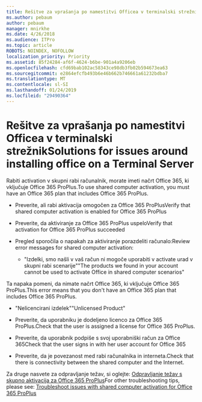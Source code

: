 ```yaml
---
title: Rešitve za vprašanja po namestitvi Officea v terminalski strežnik
ms.author: pebaum
author: pebaum
manager: mnirkhe
ms.date: 4/26/2018
ms.audience: ITPro
ms.topic: article
ROBOTS: NOINDEX, NOFOLLOW
localization_priority: Priority
ms.assetid: 85f24284-af6f-4624-b6be-901a4a9206eb
ms.openlocfilehash: cfd69bab102ac58343ce98db3fb02b594673ea63
ms.sourcegitcommit: e2864efcfb493b6e46b662b746661a61232bdba7
ms.translationtype: MT
ms.contentlocale: sl-SI
ms.lasthandoff: 01/24/2019
ms.locfileid: "29490364"
---
```

# <a name="solutions-for-issues-around-installing-office-on-a-terminal-server"></a><span data-ttu-id="dbd26-102">Rešitve za vprašanja po namestitvi Officea v terminalski strežnik</span><span class="sxs-lookup"><span data-stu-id="dbd26-102">Solutions for issues around installing office on a Terminal Server</span></span>

<span data-ttu-id="dbd26-103">Rabiti activation v skupni rabi računalnik, morate imeti načrt Office 365, ki vključuje Office 365 ProPlus.</span><span class="sxs-lookup"><span data-stu-id="dbd26-103">To use shared computer activation, you must have an Office 365 plan that includes Office 365 ProPlus.</span></span>
  
- <span data-ttu-id="dbd26-104">Preverite, ali rabi aktivacija omogočen za Office 365 ProPlus</span><span class="sxs-lookup"><span data-stu-id="dbd26-104">Verify that shared computer activation is enabled for Office 365 ProPlus</span></span>
    
- <span data-ttu-id="dbd26-105">Preverite, da aktiviranje za Office 365 ProPlus uspelo</span><span class="sxs-lookup"><span data-stu-id="dbd26-105">Verify that activation for Office 365 ProPlus succeeded</span></span>
    
- <span data-ttu-id="dbd26-106">Pregled sporočila o napakah za aktiviranje porazdeliti računalo:</span><span class="sxs-lookup"><span data-stu-id="dbd26-106">Review error messages for shared computer activation:</span></span>
    
  - <span data-ttu-id="dbd26-107">"Izdelki, smo našli v vaš račun ni mogoče uporabiti v activate urad v skupni rabi scenarije"</span><span class="sxs-lookup"><span data-stu-id="dbd26-107">"The products we found in your account cannot be used to activate Office in shared computer scenarios"</span></span>
  
<span data-ttu-id="dbd26-108">Ta napaka pomeni, da nimate načrt Office 365, ki vključuje Office 365 ProPlus.</span><span class="sxs-lookup"><span data-stu-id="dbd26-108">This error means that you don't have an Office 365 plan that includes Office 365 ProPlus.</span></span>
    
  - <span data-ttu-id="dbd26-109">"Nelicencirani izdelek"</span><span class="sxs-lookup"><span data-stu-id="dbd26-109">"Unlicensed Product"</span></span>
    
  - <span data-ttu-id="dbd26-110">Preverite, da uporabniku je dodeljeno licenco za Office 365 ProPlus.</span><span class="sxs-lookup"><span data-stu-id="dbd26-110">Check that the user is assigned a license for Office 365 ProPlus.</span></span>
    
  - <span data-ttu-id="dbd26-111">Preverite, da uporabnik podpiše s svoj uporabniški račun za Office 365</span><span class="sxs-lookup"><span data-stu-id="dbd26-111">Check that the user signs in with her user account for Office 365</span></span>
    
  - <span data-ttu-id="dbd26-112">Preverite, da je povezanost med rabi računalnika in interneta.</span><span class="sxs-lookup"><span data-stu-id="dbd26-112">Check that there is connectivity between the shared computer and the Internet.</span></span>
    
<span data-ttu-id="dbd26-113">Za druge nasvete za odpravljanje težav, si oglejte: [Odpravljanje težav s skupno aktivacija za Office 365 ProPlus](https://docs.microsoft.com/DeployOffice/troubleshoot-issues-with-shared-computer-activation-for-office-365-proplus)</span><span class="sxs-lookup"><span data-stu-id="dbd26-113">For other troubleshooting tips, please see: [Troubleshoot issues with shared computer activation for Office 365 ProPlus](https://docs.microsoft.com/DeployOffice/troubleshoot-issues-with-shared-computer-activation-for-office-365-proplus)</span></span>
  

